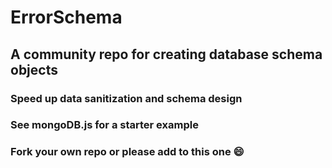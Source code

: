 # ErrorSchema

## A community repo for creating database schema objects   

### Speed up data sanitization and schema design


### See mongoDB.js for a starter example  

### Fork your own repo or please add to this one :smile:

